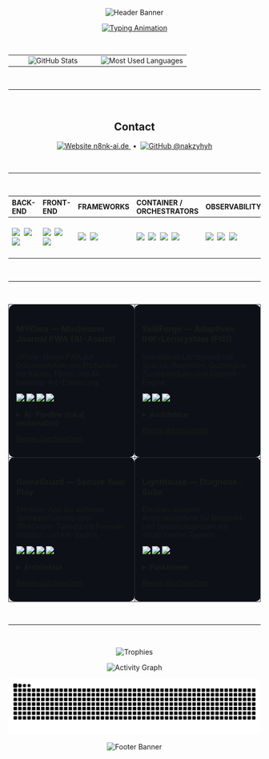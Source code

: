 <p align="center">
  <img src="https://capsule-render.vercel.app/api?type=waving&height=230&color=0:36BCF7,100:9B5DE5&text=Kai%20H%C3%B6lters%20—%20AI-Enhanced%20Developer&fontSize=40&fontAlignY=40&fontColor=ffffff&desc=Code%20%C3%97%20Philosophie%20%C3%97%20Didaktik&descAlignY=58&animation=fadeIn" alt="Header Banner"/>
</p>

<p align="center">
  <a href="https://git.io/typing-svg">
    <img src="https://readme-typing-svg.herokuapp.com?font=Fira+Code&size=22&pause=900&color=36BCF7&center=true&vCenter=true&width=900&lines=Kubernetes%20%E2%80%A2%20Electron%20%E2%80%A2%20PWA;Observability%20mit%20Grafana%20%2F%20Loki%20%2F%20Prometheus;AI-unterst%C3%BCtzte%20Entwicklung%20%E2%80%94%20RAG%2C%20Agenten%2C%20Explainability" alt="Typing Animation"/>
  </a>
</p>

<br/>

<table>
  <tr>
    <td width="50%" valign="top" align="center">
      <img src="https://github-readme-stats.vercel.app/api?username=nakzyhyh&show_icons=true&include_all_commits=true&count_private=true&hide_title=false" alt="GitHub Stats" />
    </td>
    <td width="50%" valign="top" align="center">
      <img src="https://github-readme-stats.vercel.app/api/top-langs/?username=nakzyhyh&layout=compact&langs_count=10" alt="Most Used Languages" />
    </td>
  </tr>
</table>

<br/>
<hr/>
<br/>

<h2 align="center">Contact</h2>
<p align="center">
  <a href="https://n8nk-ai.de" title="Website">
    <img src="https://cdn.simpleicons.org/vercel/888888" height="28" alt="Website"/> n8nk-ai.de
  </a>
  &nbsp;•&nbsp;
  <a href="https://github.com/nakzyhyh" title="GitHub">
    <img src="https://cdn.simpleicons.org/github/888888" height="28" alt="GitHub"/> @nakzyhyh
  </a>
</p>

<br/>
<hr/>
<br/>

<div align="center">
  <table>
    <thead>
      <tr>
        <th align="left">BACK-END</th>
        <th align="left">FRONT-END</th>
        <th align="left">FRAMEWORKS</th>
        <th align="left">CONTAINER / ORCHESTRATORS</th>
        <th align="left">OBSERVABILITY</th>
        <th align="left">AI / DATA</th>
      </tr>
    </thead>
    <tbody>
      <tr>
        <td>
          <img src="https://cdn.jsdelivr.net/gh/devicons/devicon/icons/nodejs/nodejs-original.svg" height="36"/>&nbsp;
          <img src="https://cdn.jsdelivr.net/gh/devicons/devicon/icons/powershell/powershell-plain.svg" height="36"/>&nbsp;
          <img src="https://cdn.jsdelivr.net/gh/devicons/devicon/icons/python/python-original.svg" height="36"/>
        </td>
        <td>
          <img src="https://cdn.jsdelivr.net/gh/devicons/devicon/icons/html5/html5-original.svg" height="36"/>&nbsp;
          <img src="https://cdn.jsdelivr.net/gh/devicons/devicon/icons/css3/css3-original.svg" height="36"/>&nbsp;
          <img src="https://cdn.jsdelivr.net/gh/devicons/devicon/icons/javascript/javascript-original.svg" height="36"/>
        </td>
        <td>
          <img src="https://cdn.simpleicons.org/fastapi/009688" height="36"/>&nbsp;
          <img src="https://cdn.simpleicons.org/electron/2B2E3B" height="36"/>
        </td>
        <td>
          <img src="https://cdn.jsdelivr.net/gh/devicons/devicon/icons/docker/docker-original.svg" height="36"/>&nbsp;
          <img src="https://cdn.jsdelivr.net/gh/devicons/devicon/icons/kubernetes/kubernetes-plain.svg" height="36"/>&nbsp;
          <img src="https://cdn.jsdelivr.net/gh/devicons/devicon/icons/helm/helm-original.svg" height="36"/>&nbsp;
          <img src="https://cdn.jsdelivr.net/gh/devicons/devicon/icons/linux/linux-original.svg" height="36"/>
        </td>
        <td>
          <img src="https://raw.githubusercontent.com/gilbarbara/logos/master/logos/grafana.svg" height="36"/>&nbsp;
          <img src="https://raw.githubusercontent.com/gilbarbara/logos/master/logos/prometheus.svg" height="36"/>&nbsp;
          <img src="https://cdn.simpleicons.org/caddy/2CA02C" height="36"/>
        </td>
        <td>
          <img src="https://cdn.simpleicons.org/pytorch/EE4C2C" height="36"/>&nbsp;
          <img src="https://cdn.simpleicons.org/scikitlearn/F7931E" height="36"/>&nbsp;
          <img src="https://cdn.simpleicons.org/openai/412991" height="36"/>&nbsp;
          <img src="https://cdn.simpleicons.org/leaflet/199900" height="36"/>
        </td>
      </tr>
    </tbody>
  </table>
</div>

<br/>
<hr/>
<br/>

<table>
  <tr>
    <td width="50%" valign="top" style="border:1px solid #2e2e2e; border-radius:10px; padding:15px; background-color:#0d1117; vertical-align:top;">
      <h3>MYCora — Mushroom Journal PWA (AI-Assist)</h3>
      <p>Offline-fähige PWA zur Dokumentation von Pilzfunden mit Karten, Filtern und AI-basierter Art-Erkennung.</p>
      <p>
        <img src="https://img.shields.io/badge/PWA-0A0A0A?style=flat&logo=googlechrome&logoColor=white"/>
        <img src="https://img.shields.io/badge/TensorFlow.js-FF6F00?style=flat&logo=tensorflow&logoColor=white"/>
        <img src="https://img.shields.io/badge/Leaflet-199900?style=flat&logo=leaflet&logoColor=white"/>
        <img src="https://img.shields.io/badge/FastAPI-009688?style=flat&logo=fastapi&logoColor=white"/>
      </p>
      <details>
        <summary><b>AI-Pipeline (lokal, explainable)</b></summary>
        <p>224×224 · Normalize → MobileNet v2 (UMD / TensorFlow.js) → L2-Normalisierung → Prototype-Store (IndexDB) → Cosine Similarity Top-k-Scoring (offline).</p>
      </details>
      <p><a href="https://github.com/nakzyhyh?tab=repositories&q=MyCora">Repos durchsuchen</a></p>
    </td>
    <td width="50%" valign="top" style="border:1px solid #2e2e2e; border-radius:10px; padding:15px; background-color:#0d1117; vertical-align:top;">
      <h3>SkillForge — Adaptives IHK-Lernsystem (FISI)</h3>
      <p>Interaktives Lernsystem mit Spaced-Repetition, Quizengine, Zusatzmodulen und Didaktik-Engine.</p>
      <p>
        <img src="https://img.shields.io/badge/Architecture-Modular%20PWA-323330?style=flat"/>
        <img src="https://img.shields.io/badge/Learning%20Logic-Spaced%20Repetition-orange?style=flat"/>
        <img src="https://img.shields.io/badge/Frontend-HTML%2C%20CSS%2C%20JS-blue?style=flat"/>
      </p>
      <details>
        <summary><b>Architektur</b></summary>
        <ul>
          <li><b>Frontend:</b> index.html → main.js → quizLogic.js / uiLogic.js</li>
          <li><b>Engine:</b> Gamification (XP, Level, Feedback, Zusatzmodule)</li>
          <li><b>Persistence:</b> LocalStorage / MongoDB via <code>user.model.js</code></li>
          <li><b>Offline:</b> Service Worker / PWA</li>
        </ul>
      </details>
      <p><a href="https://github.com/nakzyhyh?tab=repositories&q=SkillForge">Repos durchsuchen</a></p>
    </td>
  </tr>
  <tr>
    <td width="50%" valign="top" style="border:1px solid #2e2e2e; border-radius:10px; padding:15px; background-color:#0d1117; vertical-align:top;">
      <h3>GameGuard — Secure Your Play</h3>
      <p>Electron-App zur sicheren Spieleausführung über WireGuard-Tunnels mit Firewall-Isolation und Kill-Switch.</p>
      <p>
        <img src="https://img.shields.io/badge/Electron-2B2E3B?style=flat&logo=electron&logoColor=white"/>
        <img src="https://img.shields.io/badge/WireGuard-88171A?style=flat&logo=wireguard&logoColor=white"/>
        <img src="https://img.shields.io/badge/PowerShell-2D5C9A?style=flat&logo=powershell&logoColor=white"/>
        <img src="https://img.shields.io/badge/Security-UAC%20Elevation-gray?style=flat"/>
      </p>
      <details>
        <summary><b>Architektur</b></summary>
        <ul>
          <li><b>Backend:</b> main.js + sudo-prompt + GameGuard.ps1</li>
          <li><b>Profile:</b> INI-basiert (Exe, VPN, Alias, Intervall)</li>
          <li><b>Kill-Switch:</b> WireGuard-Statusprüfung im Intervall</li>
          <li><b>Frontend:</b> renderer.js mit Live-Output-Console</li>
        </ul>
      </details>
      <p><a href="https://github.com/nakzyhyh?tab=repositories&q=GameGuard">Repos durchsuchen</a></p>
    </td>
    <td width="50%" valign="top" style="border:1px solid #2e2e2e; border-radius:10px; padding:15px; background-color:#0d1117; vertical-align:top;">
      <h3>Lighthouse — Diagnose-Suite</h3>
      <p>Electron-basierte Analyseplattform für Netzwerk- und Systemdiagnosen mit strukturierten Reports.</p>
      <p>
        <img src="https://img.shields.io/badge/Stack-Electron%20%2B%20Node.js-2B2E3B?style=flat"/>
        <img src="https://img.shields.io/badge/Network%20Tools-ICMP%2C%20ARP%2C%20Traceroute-blue?style=flat"/>
        <img src="https://img.shields.io/badge/UI-HTML%2C%20CSS%2C%20JS-yellow?style=flat"/>
      </p>
      <details>
        <summary><b>Funktionen</b></summary>
        <ul>
          <li>Automatische Netzwerkerkennung & LAN-Scan</li>
          <li>Geführte Fehleranalyse (DNS, Gateway, Latenz)</li>
          <li>Realtime-Ping-Graphen & Paketverlust-Analyse</li>
          <li>Export-Reports für Support und Doku</li>
        </ul>
      </details>
      <p><a href="https://github.com/nakzyhyh?tab=repositories&q=Lighthouse">Repos durchsuchen</a></p>
    </td>
  </tr>
</table>

<br/>
<hr/>
<br/>

<p align="center">
  <img src="https://github-profile-trophy.vercel.app/?username=nakzyhyh&theme=onedark&margin-w=10&margin-h=10" alt="Trophies"/>
</p>
<p align="center">
  <img src="https://github-readme-activity-graph.vercel.app/graph?username=nakzyhyh&area=true&hide_border=false" alt="Activity Graph"/>
</p>
<p align="center">
  <picture>
    <source media="(prefers-color-scheme: dark)" srcset="https://raw.githubusercontent.com/nakzyhyh/nakzyhyh/output/snake-dark.svg" />
    <source media="(prefers-color-scheme: light)" srcset="https://raw.githubusercontent.com/nakzyhyh/nakzyhyh/output/snake-light.svg" />
    <img alt="Contribution Snake" src="https://raw.githubusercontent.com/nakzyhyh/nakzyhyh/output/snake-dark.svg" />
  </picture>
</p>

<p align="center">
  <img src="https://capsule-render.vercel.app/api?type=waving&color=0:9B5DE5,100:36BCF7&height=120&section=footer" alt="Footer Banner"/>
</p>
